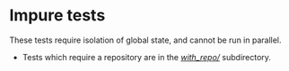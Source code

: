 # Impure tests

These tests require isolation of global state, and cannot be run in parallel.

* Tests which require a repository are in the [_with_repo/_](with_repo/README.md) subdirectory.
